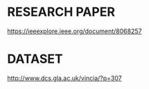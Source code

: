 # RESEARCH PAPER
https://ieeexplore.ieee.org/document/8068257

# DATASET
http://www.dcs.gla.ac.uk/vincia/?p=307

